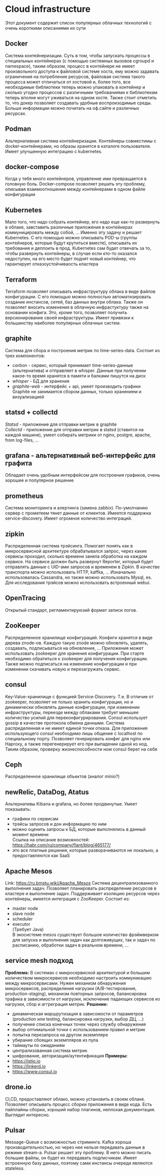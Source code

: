 # Cloud infrastructure
Этот документ содержит список популярных облачных технологий с очень короткими описаниями их сути


## Docker
Система контейнеризации. Суть в том, чтобы запускать процессы в специальных контейнерах (с помощью системных вызовов cgroupd и namespace), таким образом, процесс в контейнере не имеет произвольного доступа к файловой системе хоста, ему можно задавать ограничения на потребление ресурсов, файловая система такого процесса может отличаться от хостовой и, более того, все необходимые библиотеки теперь можно упаковать в контейнер и сколько угодно процессов с различными требованиями к библиотекам теперь вполне могут уживаться на одном хосте. Также стоит отметить то, что докер позволяет создавать удобные воспроизодимые среды. Больше информации можно почитать на оф.сайте и различных ресурсах.


## Podman
Альтернативная система контейнеризации. Контейнеры совместимы с docker-контейнерами, но образы хранятся в каталоге пользователя. Имеет улучшенную интеграцию с kubernetes.


## docker-compose
Когда у тебя много контейнеров, управление ими превращается в головную боль. Docker-compose позволяет решить эту проблему, описывая взаимоотношения между контейнерами в одном файле конфигурации


## Kubernetes
Мало того, что надо собрать контейнер, его надо еще как-то развернуть в облаке, завставить различные приложения в контейнерах коммуницировать между собой, ... Именно эту задачу и решает Kubernetes. С его помощью можно описывать POD-ы (группы контейнеров, которые будут крутиться вместе), описывать их требования и деплоить в прод. Kubernetes сам будет отвечать за то, чтобы развернуть контейнеры, в случае если кто-то оказался недоступен, на его место будет поднят новый контейнер, что гарантирует отказоустойчиваость кластера


## Terraform
Terraform позволяет описывать инфраструктуру облака в виде файлов конфигурации. С его помощью можно полностью автоматизировать создание инстансов, сетей, баз данных внутри облака. Также он позволяет вносить изменения в облачную инфрастуктуру также на основании конфига. Это, кроме того, позволяет получить версионирование своей инфраструктуры. Имеет привязки к большинству наиболее популярных облачных систем.


## graphite
Система для сбора и построения метрик по time-series-data. Состоит из трех компонентов:  
- *carbon* - сервис, который принимает time-series-данные (альтернатива) и отправляет в whisper. Данные при получении какое-то время хранятся в памяти и балками пишутся на диск  
- *whisper* - БД для хранения  
- *graphite-web* - интерфейс + api, умеет производить графики  
Graphite не занимается сбором данных, только хранением и визуализацией


## statsd + collectd
*Statsd* - приложение для отправки метрик в graphite  
*Collectd* - приложение для отправки метрик в statsd (ставится на каждой машине), умеет собирать метрики от nginx, postgre, apache, from log-files, …  


## grafana - альтернативный веб-интерфейс для графита
Обладает очень удобным интерфейсом для построения графиков, очень хорошее и популярное решение  


## prometheus
Cистема мониторинга и алертинга (замена zabbix). По-умолчанию сервер с прометеем тянет данные от клиентов. Имеется поддержка service-discovery. Имеет огромное количество интеграций.


## zipkin
Распределенная система трэйсинга. Помогает понять как  в микросервисной архитектуре обрабатывался запрос, через какие сервисы проходил, сколько времени заняла обработка на каждом сервисе. На сервисе должен быть развернут Reporter, который будет отправлять данные с UID-ами запросов и временем  в Zipkin. В качестве транспорта можно использовать HTTP, kaffka, …
Изначально использовалась Cassandra, но также можно использовать Mysql, es.
Для исследования трэйсов можно использовать встроенный webui.


## OpenTracing
Открытый стандарт, регламентируюзий формат записи логов.


## ZooKeeper
Распределенное хранилище конфигураций. Конфиги хранятся в виде дерева znode-ов. Каждую такую znode можно обновлять, удалять, создавать, подписываться на обновления, …
Приложения может использовать zookeeper для хранения конфигурации. При старте необходимо обратиться к zookeeper для получения конфигурации. Также можно подписаться на изменение конфигурации и при изменении скачивать новую и перезагружать сервис.


## consul
Key-Value-хранилище с функцией Service-Discovery. Т.е. В отличие от zookeeper, позволяет не только хранить конфигурации, но и динамически обновлять данные конфигурации, при изменении инфраструктуры, переезде между облаками требует меньшее количество усилий для переконфигурирования.
Consul использует gossip в качестве протокола обмена данными. Система распределенная и не имеет единой точки отказа. Для приложения использующего consul необходимо лишь общение с localhost по специальному порту.
Позволяет генерировать конфиг для nginx или Haproxy, а также перегенерирует его при выпадении одной из нод. Таким образом, проверку жизнеспособности ном consul берет на себя


## Ceph
Распределенное хранилище объектов (аналог minio?)


## newRelic, DataDog, Atatus
Альтернативы Kibana и grafana, но более продвинутые. Умеет показывать:  
- графики по сервисам  
- трэйсы запросов и дон информацию по ним  
- можно оценить запросы к БД, которые выполнялись в данный момент времени  
Ссылка на описание возможностей: https://habr.com/ru/company/flant/blog/465177/  
 - это все платные решения, которые разворачиваются не локально, а предоставляются как SaaS  


## Apache Mesos
Link: https://ru.bmstu.wiki/Apache_Mesos
Система децентрализованного выполнения задач. Позволяет планировать распределение ресурсов в кластере и выполнение задач. Поддерживает изоляцию ресурсов через контейнеры, имеется интеграция с ZooKeeper. Состоит из:
 - master node  
 - slave node  
 - scheduler  
 - executor  
(Требует Java)  
В экосистеме mesos существует большое количество фрэймверком для запуска и выполнения задач как долгоживущих, так и задач по расписанию, обработки задач в реальном времени, …   


## service mesh подход
**Проблема:**
В системах с микросервисной архитектурой и большим количеством микросервисов необходимо настроить коммуникацию между микросервисами.
Нужен механизм обнаружения микросервисов, распределения нагрузки (A/B-тестирования, production-staging), механизм повторных запросов,
балансировка трафика в зависимости от нагрузки, исключение падающих сервисов из нагрузки, сбор и аггреграция метрик.
**Решение:**
 - динамическая маршрутизация в зависомости от параметров (production или testing, балансировка нагрузки, выбор ДЦ, ...)  
 - получение списка конечных точек через службу обнаружения  
 - выбор оптимальной точки с использованием правил и метрик  
 - попытка перезапроса на другом экземпляре  
 - убирание сбоящих экземпляров из пула  
 - таймауты по ожиданиям  
 - централизованная система метрик  
 - шифрование, авторизация/аутентификация
**Примеры:**
 - https://istio.io
 - https://linkerd.io
 - https://www.consul.io


## drone.io
CI,CD, предоставляют облако, можно установить в своем облаке. Позволяет описывать процесс сборки приложения в виде кода. Есть пайплайны сборки, хороший набор плагинов, неплохая документация. Выглядит интересно.


## Pulsar
Message-Queue с возможностью стриминга. Kafka хороша производительностью, но через нее нельзя передавать данные в режиме stream-а. Pulsar решает эту проблему. В него можно писать большие файлы, он будет их передавать подписчикам. Имеет встроенную базу данных, поэтому сами инстансы очереди являются stateless.
